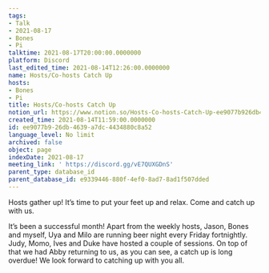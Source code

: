 ```yaml
---
tags:
- Talk
- 2021-08-17
- Bones
- Pi
talktime: 2021-08-17T20:00:00.0000000
platform: Discord
last_edited_time: 2021-08-14T12:26:00.0000000
name: Hosts/Co-hosts Catch Up
hosts:
- Bones
- Pi
title: Hosts/Co-hosts Catch Up
notion_url: https://www.notion.so/Hosts-Co-hosts-Catch-Up-ee9077b926db4639a7dc4434880c8a52
created_time: 2021-08-14T11:59:00.0000000
id: ee9077b9-26db-4639-a7dc-4434880c8a52
language_level: No limit
archived: false
object: page
indexDate: 2021-08-17
meeting_link: ' https://discord.gg/vE7QUXGDnS'
parent_type: database_id
parent_database_id: e9339446-880f-4ef0-8ad7-8ad1f507dded
---
```









Hosts gather up! It’s time to put your feet up and relax. Come and catch up with us.

It’s been a successful month! Apart from the weekly hosts, Jason, Bones and myself, Uya and Milo are running beer night every Friday fortnightly. Judy, Momo, Ives and Duke have hosted a couple of sessions. On top of that we had Abby returning to us, as you can see, a catch up is long overdue! We look forward to catching up with you all.

















